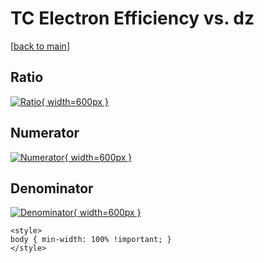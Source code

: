 # TC Electron Efficiency vs. dz

[[back to main](./)]



## Ratio

[![Ratio](../mtv/var/TC_11_eff_dz.png){ width=600px }](../mtv/var/TC_11_eff_dz.pdf)

## Numerator

[![Numerator](../mtv/num/TC_11_eff_dz_num.png){ width=600px }](../mtv/num/TC_11_eff_dz_num.pdf)

## Denominator

[![Denominator](../mtv/den/TC_11_eff_dz_den.png){ width=600px }](../mtv/den/TC_11_eff_dz_den.pdf)


``` {=html}
<style>
body { min-width: 100% !important; }
</style>
```
